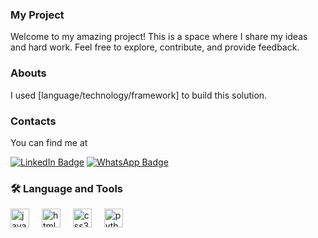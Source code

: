 <h3 align="left">My Project</h3>

Welcome to my amazing project! This is a space where I share my ideas and hard work. Feel free to explore, contribute, and provide feedback.

<h3 align="left">Abouts</h3>

I used [language/technology/framework] to build this solution.

<h3 align="left">Contacts</h3>

You can find me at <br/>

<a href="https://www.linkedin.com/in/wesley-fabricio-scolaro-32648917b/" target="_blank" style="display: inline-block;">
  <img src="https://img.shields.io/badge/LinkedIn-0077B5?style=for-the-badge&logo=linkedin&logoColor=white" alt="LinkedIn Badge">
</a>
<a href="https://wa.me/554197371327" target="_blank" style="display: inline-block;">
  <img src="https://img.shields.io/badge/WhatsApp-25D366?style=for-the-badge&logo=whatsapp&logoColor=white" alt="WhatsApp Badge">
</a>

<h3 align="left">🛠 Language and Tools</h3>
<div align="left">
  <img src="https://cdn.jsdelivr.net/gh/devicons/devicon/icons/javascript/javascript-original.svg" height="30" alt="javascript logo"  />
  <img width="12" />
  <img src="https://cdn.jsdelivr.net/gh/devicons/devicon/icons/html5/html5-original.svg" height="30" alt="html5 logo"  />
  <img width="12" />
  <img src="https://cdn.jsdelivr.net/gh/devicons/devicon/icons/css3/css3-original.svg" height="30" alt="css3 logo"  />
  <img width="12" />
  <img src="https://cdn.jsdelivr.net/gh/devicons/devicon/icons/python/python-original.svg" height="30" alt="python logo"  />
  <img width="12" />
</div>



